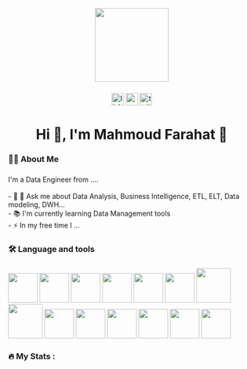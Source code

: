 <div align="center">
  <img height="150" src="https://media.giphy.com/media/M9gbBd9nbDrOTu1Mqx/giphy.gif"  />
</div>

###

<div align="center">
  <img src="https://img.shields.io/static/v1?message=LinkedIn&logo=linkedin&label=&color=0077B5&logoColor=white&labelColor=&style=for-the-badge" height="25" alt="linkedin logo"  />
  <img src="https://img.shields.io/static/v1?message=Youtube&logo=youtube&label=&color=FF0000&logoColor=white&labelColor=&style=for-the-badge" height="25" alt="youtube logo"  />
  <img src="https://img.shields.io/static/v1?message=Twitter&logo=twitter&label=&color=1DA1F2&logoColor=white&labelColor=&style=for-the-badge" height="25" alt="twitter logo"  />
</div>

###

<h1 align="center">Hi 👋, I'm Mahmoud Farahat
👋</h1>

###

<h3 align="left">👩‍💻  About Me</h3>

###

<p align="left">I'm a Data Engineer from ....<br><br>- 🔭 💬 Ask me about Data Analysis, Business Intelligence, ETL, ELT, Data modeling, DWH...<br>- 📚 I'm currently learning Data Management tools <br>- ⚡ In my free time I ...</p>

###

<h3 align="left">🛠 Language and tools</h3>

###

<div align="left">
  <img src="https://cdn.jsdelivr.net/gh/devicons/devicon@latest/icons/apacheairflow/apacheairflow-original-wordmark.svg" height="60" />  
  
  <img src="https://cdn.jsdelivr.net/gh/devicons/devicon@latest/icons/apachespark/apachespark-original-wordmark.svg" height="60"  />
  
  <img src="https://cdn.jsdelivr.net/gh/devicons/devicon@latest/icons/azuresqldatabase/azuresqldatabase-original-wordmark.svg" height="60" />

<img src="https://cdn.jsdelivr.net/gh/devicons/devicon@latest/icons/docker/docker-original-wordmark.svg" height="60" />

<img src="https://cdn.jsdelivr.net/gh/devicons/devicon@latest/icons/kubernetes/kubernetes-original-wordmark.svg" height="60"  />

<img src="https://cdn.jsdelivr.net/gh/devicons/devicon@latest/icons/leetcode/leetcode-original-wordmark.svg" height="60"  />

<img src="https://cdn.jsdelivr.net/gh/devicons/devicon@latest/icons/hadoop/hadoop-original-wordmark.svg" height="70" />

<img src="https://cdn.jsdelivr.net/gh/devicons/devicon@latest/icons/matplotlib/matplotlib-original-wordmark.svg" height="70"   />

<img src="https://cdn.jsdelivr.net/gh/devicons/devicon@latest/icons/mysql/mysql-original-wordmark.svg" height="60"  />

<img src="https://cdn.jsdelivr.net/gh/devicons/devicon@latest/icons/numpy/numpy-original-wordmark.svg" height="60" />

 <img src="https://cdn.jsdelivr.net/gh/devicons/devicon@latest/icons/pandas/pandas-original-wordmark.svg" height="60" />
          
<img src="https://cdn.jsdelivr.net/gh/devicons/devicon@latest/icons/plotly/plotly-original-wordmark.svg"  height="60"/>

<img src="https://cdn.jsdelivr.net/gh/devicons/devicon@latest/icons/postgresql/postgresql-original-wordmark.svg"  height="60"/>

<img src="https://cdn.jsdelivr.net/gh/devicons/devicon@latest/icons/python/python-original-wordmark.svg"  height="60" />
          
          
         
</div>

###

<h3 align="left">🔥   My Stats :</h3>

###
